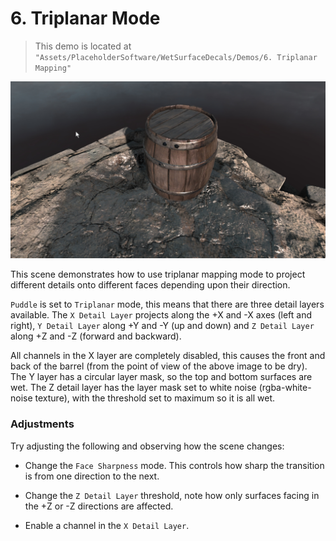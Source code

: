 # 6. Triplanar Mode

> This demo is located at `"Assets/PlaceholderSoftware/WetSurfaceDecals/Demos/6. Triplanar Mapping"`

![Demo Scene 3](../images/DemoScene6Triplanar.png)

This scene demonstrates how to use triplanar mapping mode to project different details onto different faces depending upon their direction.

`Puddle` is set to `Triplanar` mode, this means that there are three detail layers available. The `X Detail Layer` projects along the +X and -X axes (left and right), `Y Detail Layer` along +Y and -Y (up and down) and `Z Detail Layer` along +Z and -Z (forward and backward).

All channels in the X layer are completely disabled, this causes the front and back of the barrel (from the point of view of the above image to be dry). The Y layer has a circular layer mask, so the top and bottom surfaces are wet. The Z detail layer has the layer mask set to white noise (rgba-white-noise texture), with the threshold set to maximum so it is all wet.

### Adjustments

Try adjusting the following and observing how the scene changes:

 - Change the `Face Sharpness` mode. This controls how sharp the transition is from one direction to the next. 

 - Change the `Z Detail Layer` threshold, note how only surfaces facing in the +Z or -Z directions are affected.

 - Enable a channel in the `X Detail Layer`.